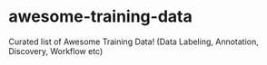 # awesome-training-data
Curated list of Awesome Training Data! (Data Labeling, Annotation, Discovery, Workflow etc)
